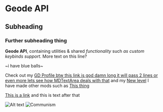 # Geode API

## Subheading

### Further subheading thing

**Geode API**, containing <cl>utilities</c> & shared *functionality* <cy>such</cy> _as <c ffba94>custom keybinds support</c>_. More text on this line?

~<cb>i have <cp>blue</c> balls</c>~

Check out my [GD Profile btw this link is god damn long it will pass 2 lines or even more lets see how MDTextArea deals with that](user:104257) and my [New level](level:3254493)
I have made other mods such as [This thing](mod:com.geode.test_three)

[This is a link](https://www.youtube.com/watch?v=1LVW7IUyKMg) and this is text after that

![Alt text](GJ_button_01.png) ![Communism](frame:GJ_sStarsIcon_001.png)
